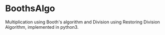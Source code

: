 # BoothsAlgo
Multiplication using Booth's algorithm and Division using Restoring Division Algorithm, implemented in python3.
